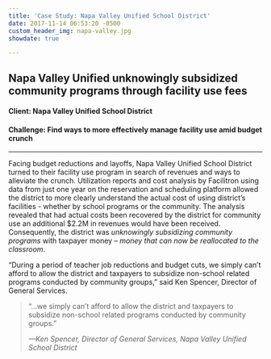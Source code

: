 ```yaml
---
title: 'Case Study: Napa Valley Unified School District'
date: 2017-11-14 06:53:20 -0500
custom_header_img: napa-valley.jpg
showdate: true

---
```

## Napa Valley Unified unknowingly subsidized community programs through facility use fees
#### Client: Napa Valley Unified School District
#### Challenge: Find ways to more effectively manage facility use amid budget crunch

---

Facing budget reductions and layoffs, Napa Valley Unified School District turned to their facility use program in search of revenues and ways to alleviate the crunch. Utilization reports and cost analysis by Facilitron using data from just one year on the reservation and scheduling platform allowed the district to more clearly understand the actual cost of using district’s facilities - whether by school programs or the community. The analysis revealed that had actual costs been recovered by the district for community use an additional $2.2M in revenues would have been received. Consequently, the district was _unknowingly subsidizing community programs_ with taxpayer money – _money that can now be reallocated to the classroom_.

“During a period of teacher job reductions and budget cuts, we simply can’t afford to allow the district and taxpayers to subsidize non-school related programs conducted by community groups,” said Ken Spencer, Director of General Services.

> “…we simply can’t afford to allow the district and taxpayers to subsidize non-school related programs conducted by community groups.”
>
> <cite>&mdash;Ken Spencer, Director of General Services, Napa Valley Unified School District</cite>

